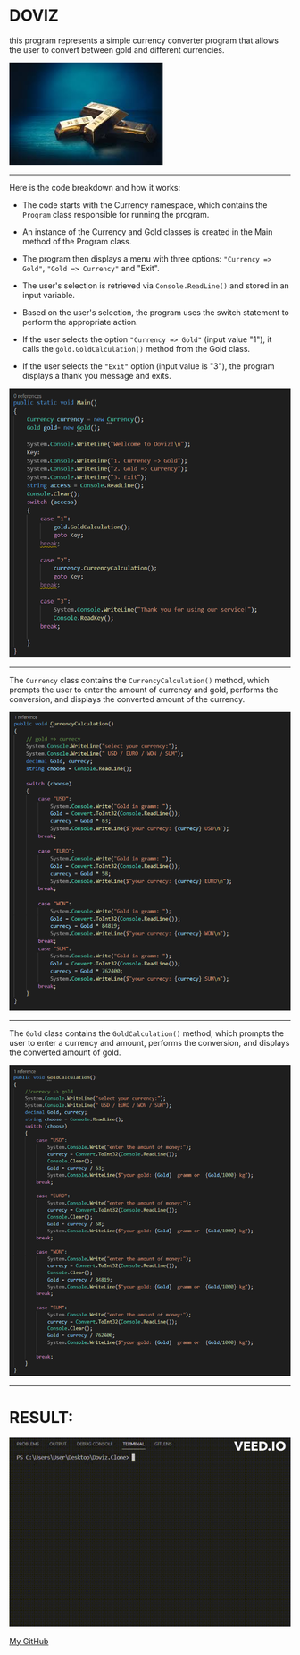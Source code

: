 # DOVIZ
this program represents a simple currency converter program that allows the user to convert between gold and different currencies.

![Alt text](./Assets/images.jpeg)

***
Here is the code breakdown and how it works:

+ The code starts with the Currency namespace, which contains the ```Program``` class responsible for running the program.

+ An instance of the Currency and Gold classes is created in the Main method of the Program class.

+ The program then displays a menu with three options: ```"Currency => Gold"```, ```"Gold => Currency"``` and "Exit".

+ The user's selection is retrieved via ```Console.ReadLine()``` and stored in an input variable.

+ Based on the user's selection, the program uses the switch statement to perform the appropriate action.

+ If the user selects the option ```"Currency => Gold"``` (input value "1"), it calls the ```gold.GoldCalculation()``` method from the Gold class.

+ If the user selects the ```"Exit"``` option (input value is "3"), the program displays a thank you message and exits.

![photo](./Assets/program.png)

***
The ```Currency``` class contains the ```CurrencyCalculation()``` method, which prompts the user to enter the amount of currency and gold, performs the conversion, and displays the converted amount of the currency.

![photo](./Assets/currecy.png)

***

The ```Gold``` class contains the ```GoldCalculation()``` method, which prompts the user to enter a currency and amount, performs the conversion, and displays the converted amount of gold.

![photo](./Assets/gold.png)

***
# RESULT:

![gif](./Assets/result%20(1).gif)

[My GitHub](https://github.com/Axliddinjon)
